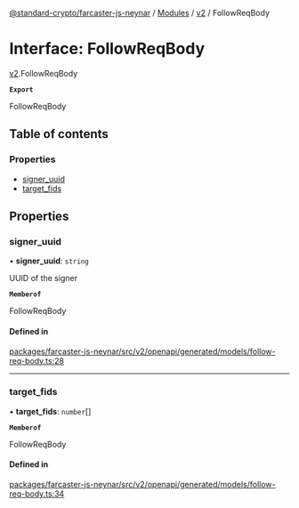 [@standard-crypto/farcaster-js-neynar](../README.md) / [Modules](../modules.md) / [v2](../modules/v2.md) / FollowReqBody

# Interface: FollowReqBody

[v2](../modules/v2.md).FollowReqBody

**`Export`**

FollowReqBody

## Table of contents

### Properties

- [signer\_uuid](v2.FollowReqBody.md#signer_uuid)
- [target\_fids](v2.FollowReqBody.md#target_fids)

## Properties

### signer\_uuid

• **signer\_uuid**: `string`

UUID of the signer

**`Memberof`**

FollowReqBody

#### Defined in

[packages/farcaster-js-neynar/src/v2/openapi/generated/models/follow-req-body.ts:28](https://github.com/standard-crypto/farcaster-js/blob/main/packages/farcaster-js-neynar/src/v2/openapi/generated/models/follow-req-body.ts#L28)

___

### target\_fids

• **target\_fids**: `number`[]

**`Memberof`**

FollowReqBody

#### Defined in

[packages/farcaster-js-neynar/src/v2/openapi/generated/models/follow-req-body.ts:34](https://github.com/standard-crypto/farcaster-js/blob/main/packages/farcaster-js-neynar/src/v2/openapi/generated/models/follow-req-body.ts#L34)
